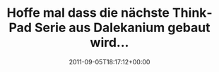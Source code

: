 ---
retweeted: false
source: <a href="http://twitter.com/download/android" rel="nofollow">Twitter for Android</a>
entities:
  hashtags: []
  symbols: []
  user_mentions: []
  urls:
  - url: http://t.co/B27ztw2
    expanded_url: http://yfrog.com/ntn00dj
    display_url: yfrog.com/ntn00dj
    indices:
    - '95'
    - '114'
display_text_range:
- '0'
- '114'
favorite_count: '0'
id_str: '110778522586464256'
truncated: false
retweet_count: '0'
id: '110778522586464256'
possibly_sensitive: false
created_at: Mon Sep 05 18:17:12 +0000 2011
favorited: false
full_text: Hoffe mal dass die nächste ThinkPad Serie aus Dalekanium gebaut wird...
  Hätte da einen Käufer.
lang: de
quote_url: http://yfrog.com/ntn00dj
tags:
- pesos/twitter
date: '2011-09-05T18:17:12+00:00'
src: https://twitter.com/bascht/status/110778522586464256
original_url: https://twitter.com/bascht/status/110778522586464256
type: twitter_tweet
text: Hoffe mal dass die nächste ThinkPad Serie aus Dalekanium gebaut wird... Hätte
  da einen Käufer.
title: Hoffe mal dass die nächste ThinkPad Serie aus Dalekanium gebaut wird...

---